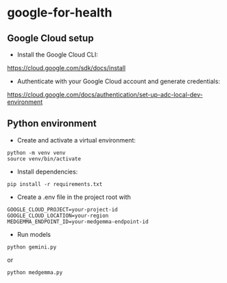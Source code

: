 # google-for-health

## Google Cloud setup

- Install the Google Cloud CLI:

https://cloud.google.com/sdk/docs/install

- Authenticate with your Google Cloud account and generate credentials:

https://cloud.google.com/docs/authentication/set-up-adc-local-dev-environment

## Python environment

- Create and activate a virtual environment:

```
python -m venv venv
source venv/bin/activate
```

- Install dependencies:

```
pip install -r requirements.txt
````

- Create a .env file in the project root with

```
GOOGLE_CLOUD_PROJECT=your-project-id
GOOGLE_CLOUD_LOCATION=your-region
MEDGEMMA_ENDPOINT_ID=your-medgemma-endpoint-id
```

- Run models

```
python gemini.py
```

or

```
python medgemma.py
```